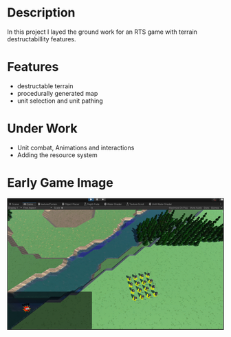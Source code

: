 # Description
In this project I layed the ground work for an RTS game with terrain destructabillity features.

# Features
* destructable terrain
* procedurally generated map
* unit selection and unit pathing

# Under Work
* Unit combat, Animations and interactions
* Adding the resource system

# Early Game Image
<img src="game.png" width="720">

